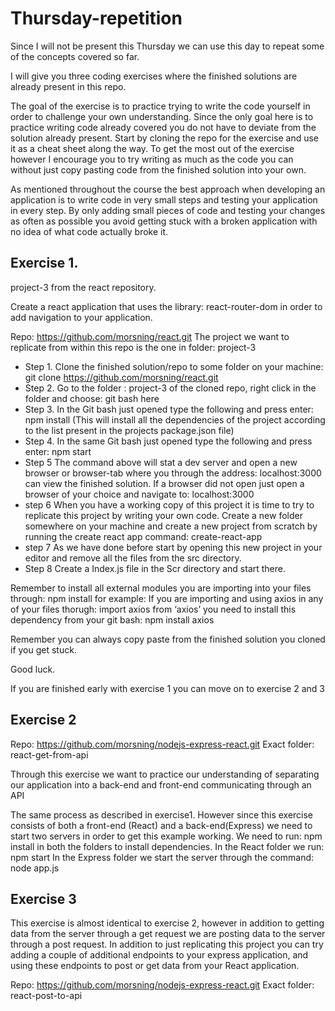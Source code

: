 # Thursday-repetition


Since I will not be present this Thursday we can use this day to repeat some of the concepts covered so far. 

I will give you three coding exercises where the finished solutions are already present in this repo.

The goal of the exercise is to practice trying to write the code yourself in order to challenge your own understanding. 
Since the only goal here is to practice writing code already covered you do not have to deviate from the solution already present.
Start by cloning the repo for the exercise and use it as a cheat sheet along the way. To get the most out of the exercise however I encourage you to try writing as much as the code you can without just copy pasting code from the finished solution into your own.

As mentioned throughout the course the best approach when developing an application is to write code in very small steps and testing your application in every step. 
By only adding small pieces of code and testing your changes as often as possible you avoid getting stuck with a broken application with no idea of what code actually broke it. 

## Exercise 1.

project-3 from the react repository. 

Create a react application that uses the library: react-router-dom in order to add navigation to your application.

Repo: https://github.com/morsning/react.git
The project we want to replicate from within this repo is the one in folder: project-3

* Step 1.
Clone the finished solution/repo to some folder on your machine: 
git clone https://github.com/morsning/react.git
* Step 2. 
Go to the folder : project-3 of the cloned repo, right click in the folder and choose: git bash here
* Step 3. 
In the Git bash just opened type the following and press enter: npm install
(This will install all the dependencies of the project according to the list present in the projects package.json file)
* Step 4. 
In the same Git bash just opened type the following and press enter: npm start
* Step 5
The command above will stat a dev server and open a new browser or browser-tab where you through the address: localhost:3000 can view the finished solution. 
If a browser did not open just open a browser of your choice and navigate to: localhost:3000
* step 6
When you have a working copy of this project it is time to try to replicate this project by writing your own code. Create a new folder somewhere on your machine and create a new project from scratch by running the create react app command: 
create-react-app <nameOfYourProject>
* step 7
As we have done before start by opening this new project in your editor and remove all the files from the src directory. 
* Step 8 
Create a Index.js file in the Scr directory and start there. 

Remember to install all external modules you are importing into your files through: 
npm install <package>
for example:
If you are importing and using axios in any of your files thorugh: 
import axios from ‘axios’
you need to install this dependency from your git bash: 
npm install axios

Remember you can always copy paste from the finished solution you cloned if you get stuck.

Good luck. 


If you are finished early with exercise 1 you can move on to exercise 2 and 3

## Exercise 2

Repo: https://github.com/morsning/nodejs-express-react.git
Exact folder: react-get-from-api

Through this exercise we want to practice our understanding of separating our application into a back-end and front-end communicating through an API

The same process as described in exercise1. 
However since this exercise consists of both a front-end (React) and a back-end(Express) we need to start two servers in order to get this example working. 
We need to run: npm install in both the folders to install dependencies.
In the React folder we run: npm start
In the Express folder we start the server through the command: node app.js

## Exercise 3

This exercise is almost identical to exercise 2, however in addition to getting data from the server through a get request we are posting data to the server through a post request. In addition to just replicating this project you can try adding a couple of additional endpoints to your express application, and using these endpoints to post or get data from your React application. 

Repo: https://github.com/morsning/nodejs-express-react.git
Exact folder: react-post-to-api
